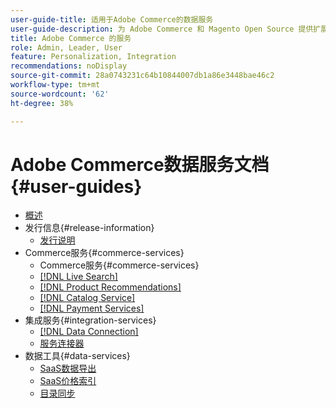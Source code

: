 ```yaml
---
user-guide-title: 适用于Adobe Commerce的数据服务
user-guide-description: 为 Adobe Commerce 和 Magento Open Source 提供扩展功能的托管服务的文档和资源。
title: Adobe Commerce 的服务
role: Admin, Leader, User
feature: Personalization, Integration
recommendations: noDisplay
source-git-commit: 28a0743231c64b10844007db1a86e3448bae46c2
workflow-type: tm+mt
source-wordcount: '62'
ht-degree: 38%

---
```


# Adobe Commerce数据服务文档 {#user-guides}

- [概述](home.md)
- 发行信息{#release-information}
   - [发行说明](/help/landing/release-notes-all.md)
- Commerce服务{#commerce-services}
   - Commerce服务{#commerce-services}
   - [[!DNL Live Search]](https://experienceleague.adobe.com/docs/commerce-merchant-services/live-search/overview.html)
   - [[!DNL Product Recommendations]](https://experienceleague.adobe.com/docs/commerce-merchant-services/product-recommendations/guide-overview.html)
   - [[!DNL Catalog Service]](https://experienceleague.adobe.com/docs/commerce-merchant-services/catalog-service/guide-overview.html)
   - [[!DNL Payment Services]](https://experienceleague.adobe.com/docs/commerce-merchant-services/payment-services/guide-overview.html)
- 集成服务{#integration-services}
   - [[!DNL Data Connection]](https://experienceleague.adobe.com/docs/commerce-merchant-services/data-connection/overview.html)
   - [服务连接器](/help/landing/saas.md)
- 数据工具{#data-services}
   - [SaaS数据导出](https://experienceleague.adobe.com/docs/commerce-merchant-services/saas-data-export/overview.html)
   - [SaaS价格索引](https://experienceleague.adobe.com/docs/commerce-merchant-services/price-indexer/price-indexing.html)
   - [目录同步](/help/landing/catalog-sync.md)






